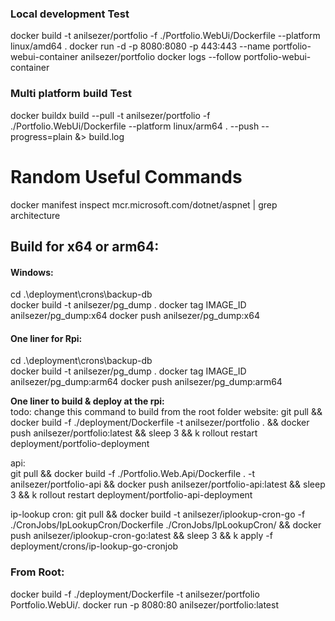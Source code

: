 ﻿### Local development Test

docker build -t anilsezer/portfolio -f ./Portfolio.WebUi/Dockerfile --platform linux/amd64 .
docker run -d -p 8080:8080 -p 443:443 --name portfolio-webui-container anilsezer/portfolio
docker logs --follow portfolio-webui-container

### Multi platform build Test

docker buildx build --pull -t anilsezer/portfolio -f ./Portfolio.WebUi/Dockerfile --platform linux/arm64 . --push --progress=plain &> build.log

# Random Useful Commands
docker manifest inspect mcr.microsoft.com/dotnet/aspnet | grep architecture

## Build for x64 or arm64:
#### Windows:
cd .\deployment\crons\backup-db\
docker build -t anilsezer/pg_dump .
docker tag IMAGE_ID anilsezer/pg_dump:x64
docker push anilsezer/pg_dump:x64

#### One liner for Rpi:
cd .\deployment\crons\backup-db\
docker build -t anilsezer/pg_dump .
docker tag IMAGE_ID anilsezer/pg_dump:arm64
docker push anilsezer/pg_dump:arm64

**One liner to build & deploy at the rpi:** <br>
todo: change this command to build from the root folder
website:
git pull && docker build -f ./deployment/Dockerfile -t anilsezer/portfolio . && docker push anilsezer/portfolio:latest && sleep 3 && k rollout restart deployment/portfolio-deployment

api: <br>
git pull && docker build -f ./Portfolio.Web.Api/Dockerfile . -t anilsezer/portfolio-api && docker push anilsezer/portfolio-api:latest && sleep 3 && k rollout restart deployment/portfolio-api-deployment

ip-lookup cron:
git pull && docker build -t anilsezer/iplookup-cron-go -f ./CronJobs/IpLookupCron/Dockerfile ./CronJobs/IpLookupCron/ && docker push anilsezer/iplookup-cron-go:latest && sleep 3 && k apply -f deployment/crons/ip-lookup-go-cronjob

### From Root:
docker build -f ./deployment/Dockerfile -t anilsezer/portfolio Portfolio.WebUi/.
docker run -p 8080:80 anilsezer/portfolio:latest